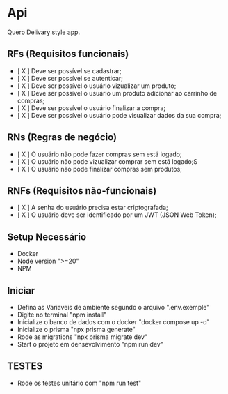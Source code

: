 # Api

Quero Delivary style app.

## RFs (Requisitos funcionais)

- [ X ] Deve ser possível se cadastrar;
- [ X ] Deve ser possível se autenticar;
- [ X ] Deve ser possível o usuário vizualizar um produto;
- [ X ] Deve ser possível o usuário um produto adicionar ao carrinho de compras;
- [ X ] Deve ser possível o usuário finalizar a compra;
- [ X ] Deve ser possível o usuário pode visualizar dados da sua compra;

## RNs (Regras de negócio)

- [ X ] O usuário não pode fazer compras sem está logado;
- [ X ] O usuário não pode vizualizar comprar sem está logado;S
- [ X ] O usuário não pode finalizar compras sem produtos;

## RNFs (Requisitos não-funcionais)

- [ X ] A senha do usuário precisa estar criptografada;
- [ X ] O usuário deve ser identificado por um JWT (JSON Web Token);

## Setup Necessário

- Docker
- Node version ">=20"
- NPM

## Iniciar 
- Defina as Variaveis de ambiente segundo o arquivo ".env.exemple"
- Digite no terminal "npm install"
- Inicialize o banco de dados com o docker "docker compose up -d"
- Inicialize o prisma "npx prisma generate"
- Rode as migrations "npx prisma migrate dev"
- Start o projeto em densevolvimento "npm run dev"

## TESTES

- Rode os testes unitário com  "npm run test"
